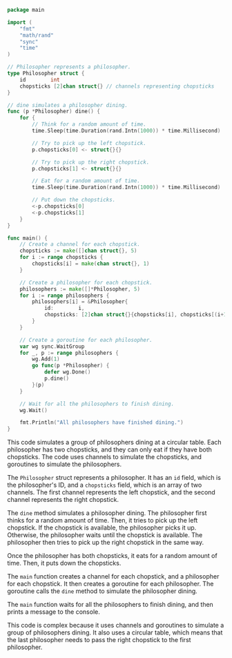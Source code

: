 ```go
package main

import (
	"fmt"
	"math/rand"
	"sync"
	"time"
)

// Philosopher represents a philosopher.
type Philosopher struct {
	id        int
	chopsticks [2]chan struct{} // channels representing chopsticks
}

// dine simulates a philosopher dining.
func (p *Philosopher) dine() {
	for {
		// Think for a random amount of time.
		time.Sleep(time.Duration(rand.Intn(1000)) * time.Millisecond)

		// Try to pick up the left chopstick.
		p.chopsticks[0] <- struct{}{}

		// Try to pick up the right chopstick.
		p.chopsticks[1] <- struct{}{}

		// Eat for a random amount of time.
		time.Sleep(time.Duration(rand.Intn(1000)) * time.Millisecond)

		// Put down the chopsticks.
		<-p.chopsticks[0]
		<-p.chopsticks[1]
	}
}

func main() {
	// Create a channel for each chopstick.
	chopsticks := make([]chan struct{}, 5)
	for i := range chopsticks {
		chopsticks[i] = make(chan struct{}, 1)
	}

	// Create a philosopher for each chopstick.
	philosophers := make([]*Philosopher, 5)
	for i := range philosophers {
		philosophers[i] = &Philosopher{
			id:        i,
			chopsticks: [2]chan struct{}{chopsticks[i], chopsticks[(i+1)%len(chopsticks)]},
		}
	}

	// Create a goroutine for each philosopher.
	var wg sync.WaitGroup
	for _, p := range philosophers {
		wg.Add(1)
		go func(p *Philosopher) {
			defer wg.Done()
			p.dine()
		}(p)
	}

	// Wait for all the philosophers to finish dining.
	wg.Wait()

	fmt.Println("All philosophers have finished dining.")
}
```

This code simulates a group of philosophers dining at a circular table. Each philosopher has two chopsticks, and they can only eat if they have both chopsticks. The code uses channels to simulate the chopsticks, and goroutines to simulate the philosophers.

The `Philosopher` struct represents a philosopher. It has an `id` field, which is the philosopher's ID, and a `chopsticks` field, which is an array of two channels. The first channel represents the left chopstick, and the second channel represents the right chopstick.

The `dine` method simulates a philosopher dining. The philosopher first thinks for a random amount of time. Then, it tries to pick up the left chopstick. If the chopstick is available, the philosopher picks it up. Otherwise, the philosopher waits until the chopstick is available. The philosopher then tries to pick up the right chopstick in the same way.

Once the philosopher has both chopsticks, it eats for a random amount of time. Then, it puts down the chopsticks.

The `main` function creates a channel for each chopstick, and a philosopher for each chopstick. It then creates a goroutine for each philosopher. The goroutine calls the `dine` method to simulate the philosopher dining.

The `main` function waits for all the philosophers to finish dining, and then prints a message to the console.

This code is complex because it uses channels and goroutines to simulate a group of philosophers dining. It also uses a circular table, which means that the last philosopher needs to pass the right chopstick to the first philosopher.